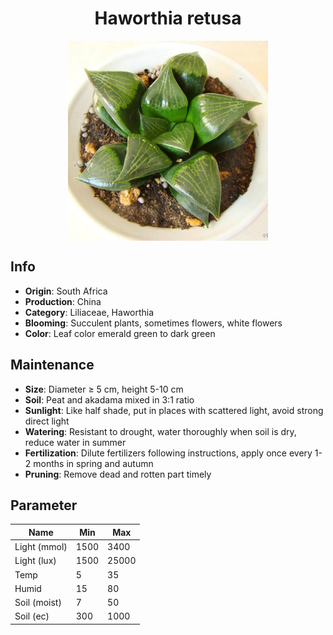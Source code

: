 <h1 align='center'>Haworthia retusa</h1>
<p align="center">
    <img 
        align='center'
        width='320'
        src="../images/haworthia retusa.png" 
        alt='Haworthia retusa' />
</p>

## Info

 - **Origin**: South Africa
 - **Production**: China
 - **Category**: Liliaceae, Haworthia
 - **Blooming**: Succulent plants, sometimes flowers, white flowers
 - **Color**: Leaf color emerald green to dark green

## Maintenance

 - **Size**: Diameter ≥ 5 cm, height 5-10 cm
 - **Soil**: Peat and akadama mixed in 3:1 ratio
 - **Sunlight**: Like half shade, put in places with scattered light, avoid strong direct light
 - **Watering**: Resistant to drought, water thoroughly when soil is dry, reduce water in summer
 - **Fertilization**: Dilute fertilizers following instructions,  apply once every 1-2 months in spring and autumn
 - **Pruning**: Remove dead and rotten part timely

## Parameter

| Name         | Min  | Max   |
|--------------|------|-------|
| Light (mmol) | 1500 | 3400  |
| Light (lux)  | 1500 | 25000 |
| Temp         | 5    | 35    |
| Humid        | 15   | 80    |
| Soil (moist) | 7   | 50    |
| Soil (ec)    | 300  | 1000  |